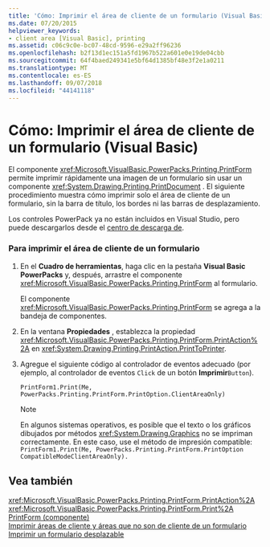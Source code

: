 ```yaml
---
title: 'Cómo: Imprimir el área de cliente de un formulario (Visual Basic)'
ms.date: 07/20/2015
helpviewer_keywords:
- client area [Visual Basic], printing
ms.assetid: c06c9c0e-bc07-48cd-9596-e29a2ff96236
ms.openlocfilehash: b2f13d1ec151a5fd1967b522a601e0e19de04cbb
ms.sourcegitcommit: 64f4baed249341e5bf64d1385bf48e3f2e1a0211
ms.translationtype: MT
ms.contentlocale: es-ES
ms.lasthandoff: 09/07/2018
ms.locfileid: "44141118"
---
```

# <a name="how-to-print-the-client-area-of-a-form-visual-basic"></a>Cómo: Imprimir el área de cliente de un formulario (Visual Basic)
El componente <xref:Microsoft.VisualBasic.PowerPacks.Printing.PrintForm> permite imprimir rápidamente una imagen de un formulario sin usar un componente <xref:System.Drawing.Printing.PrintDocument> . El siguiente procedimiento muestra cómo imprimir solo el área de cliente de un formulario, sin la barra de título, los bordes ni las barras de desplazamiento.  
  
 Los controles PowerPack ya no están incluidos en Visual Studio, pero puede descargarlos desde el [centro de descarga de](https://www.microsoft.com/en-us/download/details.aspx?id=25169).  
  
### <a name="to-print-the-client-area-of-a-form"></a>Para imprimir el área de cliente de un formulario  
  
1.  En el **Cuadro de herramientas**, haga clic en la pestaña **Visual Basic PowerPacks** y, después, arrastre el componente <xref:Microsoft.VisualBasic.PowerPacks.Printing.PrintForm> al formulario.  
  
     El componente <xref:Microsoft.VisualBasic.PowerPacks.Printing.PrintForm> se agrega a la bandeja de componentes.  
  
2.  En la ventana **Propiedades** , establezca la propiedad <xref:Microsoft.VisualBasic.PowerPacks.Printing.PrintForm.PrintAction%2A> en <xref:System.Drawing.Printing.PrintAction.PrintToPrinter>.  
  
3.  Agregue el siguiente código al controlador de eventos adecuado (por ejemplo, al controlador de eventos `Click` de un botón **Imprimir**`Button`).  
  
    ```  
    PrintForm1.Print(Me, PowerPacks.Printing.PrintForm.PrintOption.ClientAreaOnly)  
    ```  
  
    > [!NOTE]
    >  En algunos sistemas operativos, es posible que el texto o los gráficos dibujados por métodos <xref:System.Drawing.Graphics> no se impriman correctamente. En este caso, use el método de impresión compatible: `PrintForm1.Print(Me, PowerPacks.Printing.PrintForm.PrintOption CompatibleModeClientAreaOnly).`  
  
## <a name="see-also"></a>Vea también  
 <xref:Microsoft.VisualBasic.PowerPacks.Printing.PrintForm.PrintAction%2A>  
 <xref:Microsoft.VisualBasic.PowerPacks.Printing.PrintForm.Print%2A>  
 [PrintForm (componente)](../../../visual-basic/developing-apps/printing/printform-component.md)  
 [Imprimir áreas de cliente y áreas que no son de cliente de un formulario](../../../visual-basic/developing-apps/printing/how-to-print-client-and-non-client-areas-of-a-form.md)  
 [Imprimir un formulario desplazable](../../../visual-basic/developing-apps/printing/how-to-print-a-scrollable-form.md)
